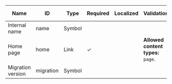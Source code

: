 | Name              | ID        | Type   | Required | Localized | Validations                         | Help text |
| ----------------- | --------- | ------ | -------- | --------- | ----------------------------------- | --------- |
| Internal name     | name      | Symbol |          |           |                                     |           |
| Home page         | home      | Link   | ✓        |           | **Allowed content types:** `page`.  |           |
| Migration version | migration | Symbol |          |           |                                     |           |